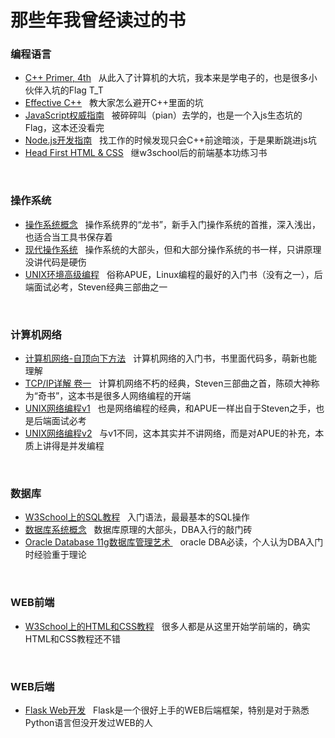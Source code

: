 <h1>那些年我曾经读过的书</h1>

<h3>编程语言</h3>

<ul>
<li><a href = "https://book.douban.com/subject/1767741/">C++ Primer, 4th</a>&nbsp&nbsp 从此入了计算机的大坑，我本来是学电子的，也是很多小伙伴入坑的Flag T_T</li>
<li><a href = https://book.douban.com/subject/1842426/">Effective C++</a>&nbsp&nbsp
教大家怎么避开C++里面的坑</li>
<li><a href = "https://book.douban.com/subject/1232061/">JavaScript权威指南</a>&nbsp&nbsp  被碎碎叫（pian）去学的，也是一个入js生态坑的Flag，这本还没看完</li>
<li><a href = "https://book.douban.com/subject/10789820/">Node.js开发指南</a>&nbsp&nbsp 找工作的时候发现只会C++前途暗淡，于是果断跳进js坑</li>
<li><a href = "https://book.douban.com/subject/3840201/">Head First HTML & CSS</a>&nbsp&nbsp
继w3school后的前端基本功练习书</li>
</ul>

<br/>

<h3>操作系统</h3>
<ul>
<li><a href = "https://book.douban.com/subject/2109679/">操作系统概念</a>&nbsp&nbsp
操作系统界的“龙书”，新手入门操作系统的首推，深入浅出，也适合当工具书保存着</li>
<li><a href = "https://book.douban.com/subject/1390650/">现代操作系统</a>&nbsp&nbsp
操作系统的大部头，但和大部分操作系统的书一样，只讲原理没讲代码是硬伤</li>
<li><a href = "https://book.douban.com/subject/1788421/">UNIX环境高级编程</a>&nbsp&nbsp
俗称APUE，Linux编程的最好的入门书（没有之一），后端面试必考，Steven经典三部曲之一</li>
</ul>

<br/>

<h3>计算机网络</h3>
<ul>
<li><a href = "https://book.douban.com/subject/1391207/">计算机网络-自顶向下方法</a>&nbsp&nbsp
计算机网络的入门书，书里面代码多，萌新也能理解</li>
<li><a href = "https://book.douban.com/subject/1088054/">TCP/IP详解 卷一</a>&nbsp&nbsp
计算机网络不朽的经典，Steven三部曲之首，陈硕大神称为“奇书”，这本书是很多人网络编程的开端</li>
<li><a href = "https://book.douban.com/subject/4859464/">UNIX网络编程v1</a>&nbsp&nbsp
也是网络编程的经典，和APUE一样出自于Steven之手，也是后端面试必考</li>
<li><a href = "https://book.douban.com/subject/4118577/">UNIX网络编程v2</a>&nbsp&nbsp
与v1不同，这本其实并不讲网络，而是对APUE的补充，本质上讲得是并发编程</li>
</ul>
<br/>

<h3>数据库</h3>
<ul>
<li><a href = "http://www.w3school.com.cn/sql/index.asp">W3School上的SQL教程</a>&nbsp&nbsp
入门语法，最最基本的SQL操作</li>
<li><a href = "https://book.douban.com/subject/1929984/">数据库系统概念</a>&nbsp&nbsp
数据库原理的大部头，DBA入行的敲门砖</li>
<li><a href = "https://book.douban.com/subject/4831446/">Oracle Database 11g数据库管理艺术 </a>&nbsp&nbsp
oracle DBA必读，个人认为DBA入门时经验重于理论</li>
</ul>
<br/>


<h3>WEB前端</h3>
<ul>
<li><a href = "http://www.w3school.com.cn/h.asp">W3School上的HTML和CSS教程</a>&nbsp&nbsp
很多人都是从这里开始学前端的，确实HTML和CSS教程还不错</li>
</ul>
<br/>

<h3>WEB后端</h3>
<ul>
<li><a href = "https://book.douban.com/subject/26274202/">Flask Web开发</a>&nbsp&nbsp
Flask是一个很好上手的WEB后端框架，特别是对于熟悉Python语言但没开发过WEB的人</li>
</ul>
